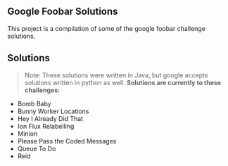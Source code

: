 ## Google Foobar Solutions
This project is a compilation of some of the google foobar challenge solutions.

## Solutions
> Note: These solutions were written in Java, but google accepts solutions written in python as well.
**Solutions are currently to these challenges:**
- Bomb Baby
- Bunny Worker Locations
- Hey I Already Did That
- Ion Flux Relabelling
- Minion
- Please Pass the Coded Messages
- Queue To Do
- Reid
